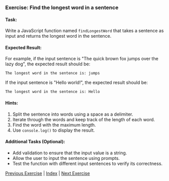 ### Exercise: Find the longest word in a sentence

#### Task:
Write a JavaScript function named `findLongestWord` that takes a sentence as input and returns the longest word in the sentence.

#### Expected Result:
For example, if the input sentence is "The quick brown fox jumps over the lazy dog", the expected result should be:
```
The longest word in the sentence is: jumps
```
If the input sentence is "Hello world!", the expected result should be:
```
The longest word in the sentence is: Hello
```

#### Hints:
1. Split the sentence into words using a space as a delimiter.
2. Iterate through the words and keep track of the length of each word.
3. Find the word with the maximum length.
4. Use `console.log()` to display the result.

#### Additional Tasks (Optional):
- Add validation to ensure that the input value is a string.
- Allow the user to input the sentence using prompts.
- Test the function with different input sentences to verify its correctness.


[Previous Exercise](../9/README.md) | [Index](../../README.md) | [Next Exercise](../11/README.md)